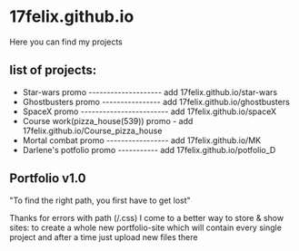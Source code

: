 # 17felix.github.io
Here you can find my projects

## list of projects:
- Star-wars promo  -------------------- add 17felix.github.io/star-wars
- Ghostbusters promo   ---------------- add 17felix.github.io/ghostbusters
- SpaceX promo ------------------------ add  17felix.github.io/spaceX
- Course work(pizza_house(539)) promo - add 17felix.github.io/Course_pizza_house
- Mortal combat promo ----------------- add 17felix.github.io/MK
- Darlene's potfolio  promo ----------- add 17felix.github.io/potfolio_D


## Portfolio v1.0
"To find the right path, you first have to get lost"

Thanks for errors with path (/.css) I come to a better way to store & show sites:
to create a whole new portfolio-site which will contain every single project and after a time just upload new files there 
